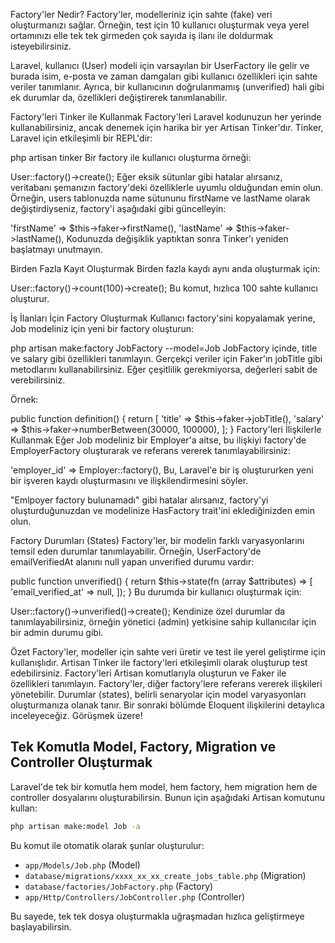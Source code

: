 Factory'ler Nedir?
Factory'ler, modelleriniz için sahte (fake) veri oluşturmanızı sağlar. Örneğin, test için 10 kullanıcı oluşturmak veya yerel ortamınızı elle tek tek girmeden çok sayıda iş ilanı ile doldurmak isteyebilirsiniz.

Laravel, kullanıcı (User) modeli için varsayılan bir UserFactory ile gelir ve burada isim, e-posta ve zaman damgaları gibi kullanıcı özellikleri için sahte veriler tanımlanır. Ayrıca, bir kullanıcının doğrulanmamış (unverified) hali gibi ek durumlar da, özellikleri değiştirerek tanımlanabilir.

Factory'leri Tinker ile Kullanmak
Factory'leri Laravel kodunuzun her yerinde kullanabilirsiniz, ancak denemek için harika bir yer Artisan Tinker'dır. Tinker, Laravel için etkileşimli bir REPL'dir:

php artisan tinker
Bir factory ile kullanıcı oluşturma örneği:

User::factory()->create();
Eğer eksik sütunlar gibi hatalar alırsanız, veritabanı şemanızın factory'deki özelliklerle uyumlu olduğundan emin olun. Örneğin, users tablonuzda name sütununu firstName ve lastName olarak değiştirdiyseniz, factory'i aşağıdaki gibi güncelleyin:

'firstName' => $this->faker->firstName(),
'lastName' => $this->faker->lastName(),
Kodunuzda değişiklik yaptıktan sonra Tinker'ı yeniden başlatmayı unutmayın.

Birden Fazla Kayıt Oluşturmak
Birden fazla kaydı aynı anda oluşturmak için:

User::factory()->count(100)->create();
Bu komut, hızlıca 100 sahte kullanıcı oluşturur.

İş İlanları İçin Factory Oluşturmak
Kullanıcı factory'sini kopyalamak yerine, Job modeliniz için yeni bir factory oluşturun:

php artisan make:factory JobFactory --model=Job
JobFactory içinde, title ve salary gibi özellikleri tanımlayın. Gerçekçi veriler için Faker'ın jobTitle gibi metodlarını kullanabilirsiniz. Eğer çeşitlilik gerekmiyorsa, değerleri sabit de verebilirsiniz.

Örnek:

public function definition()
{
    return [
        'title' => $this->faker->jobTitle(),
        'salary' => $this->faker->numberBetween(30000, 100000),
    ];
}
Factory'leri İlişkilerle Kullanmak
Eğer Job modeliniz bir Employer'a aitse, bu ilişkiyi factory'de EmployerFactory oluşturarak ve referans vererek tanımlayabilirsiniz:

'employer_id' => Employer::factory(),
Bu, Laravel'e bir iş oluştururken yeni bir işveren kaydı oluşturmasını ve ilişkilendirmesini söyler.

"Emlpoyer factory bulunamadı" gibi hatalar alırsanız, factory'yi oluşturduğunuzdan ve modelinize HasFactory trait'ini eklediğinizden emin olun.

Factory Durumları (States)
Factory'ler, bir modelin farklı varyasyonlarını temsil eden durumlar tanımlayabilir. Örneğin, UserFactory'de emailVerifiedAt alanını null yapan unverified durumu vardır:

public function unverified()
{
    return $this->state(fn (array $attributes) => [
        'email_verified_at' => null,
    ]);
}
Bu durumda bir kullanıcı oluşturmak için:

User::factory()->unverified()->create();
Kendinize özel durumlar da tanımlayabilirsiniz, örneğin yönetici (admin) yetkisine sahip kullanıcılar için bir admin durumu gibi.

Özet
Factory'ler, modeller için sahte veri üretir ve test ile yerel geliştirme için kullanışlıdır.
Artisan Tinker ile factory'leri etkileşimli olarak oluşturup test edebilirsiniz.
Factory'leri Artisan komutlarıyla oluşturun ve Faker ile özellikleri tanımlayın.
Factory'ler, diğer factory'lere referans vererek ilişkileri yönetebilir.
Durumlar (states), belirli senaryolar için model varyasyonları oluşturmanıza olanak tanır.
Bir sonraki bölümde Eloquent ilişkilerini detaylıca inceleyeceğiz. Görüşmek üzere!

## Tek Komutla Model, Factory, Migration ve Controller Oluşturmak

Laravel'de tek bir komutla hem model, hem factory, hem migration hem de controller dosyalarını oluşturabilirsin. Bunun için aşağıdaki Artisan komutunu kullan:

```bash
php artisan make:model Job -a
```

Bu komut ile otomatik olarak şunlar oluşturulur:

- `app/Models/Job.php` (Model)
- `database/migrations/xxxx_xx_xx_create_jobs_table.php` (Migration)
- `database/factories/JobFactory.php` (Factory)
- `app/Http/Controllers/JobController.php` (Controller)

Bu sayede, tek tek dosya oluşturmakla uğraşmadan hızlıca geliştirmeye başlayabilirsin.
